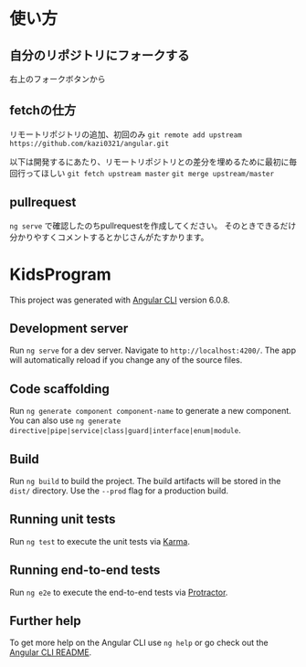 # 使い方

## 自分のリポジトリにフォークする
右上のフォークボタンから

## fetchの仕方
リモートリポジトリの追加、初回のみ 
`git remote add upstream https://github.com/kazi0321/angular.git`

以下は開発するにあたり、リモートリポジトリとの差分を埋めるために最初に毎回行ってほしい
`git fetch upstream master` 
`git merge upstream/master`

## pullrequest
`ng serve` で確認したのちpullrequestを作成してください。 
そのときできるだけ分かりやすくコメントするとかじさんがたすかります。


# KidsProgram

This project was generated with [Angular CLI](https://github.com/angular/angular-cli) version 6.0.8.

## Development server

Run `ng serve` for a dev server. Navigate to `http://localhost:4200/`. The app will automatically reload if you change any of the source files.

## Code scaffolding

Run `ng generate component component-name` to generate a new component. You can also use `ng generate directive|pipe|service|class|guard|interface|enum|module`.

## Build

Run `ng build` to build the project. The build artifacts will be stored in the `dist/` directory. Use the `--prod` flag for a production build.

## Running unit tests

Run `ng test` to execute the unit tests via [Karma](https://karma-runner.github.io).

## Running end-to-end tests

Run `ng e2e` to execute the end-to-end tests via [Protractor](http://www.protractortest.org/).

## Further help

To get more help on the Angular CLI use `ng help` or go check out the [Angular CLI README](https://github.com/angular/angular-cli/blob/master/README.md).
